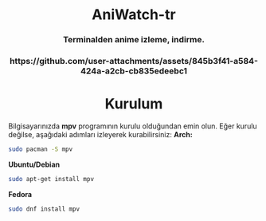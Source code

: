 <h1 align="center">
<strong> AniWatch-tr </strong>
</h1>

<h3 align="center">
    Terminalden anime izleme, indirme.
</h3>


<h3 align="center">
   https://github.com/user-attachments/assets/845b3f41-a584-424a-a2cb-cb835edeebc1
</h3>

<h1 align="center">
    <b>Kurulum</b>
</h1>


Bilgisayarınızda **mpv** programının kurulu olduğundan emin olun. Eğer kurulu değilse, aşağıdaki adımları izleyerek kurabilirsiniz:
**Arch:**
```bash
sudo pacman -S mpv
```
**Ubuntu/Debian**
```bash
sudo apt-get install mpv
```
**Fedora**




```bash
sudo dnf install mpv
```
